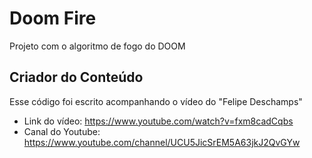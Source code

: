 # Doom Fire
Projeto com o algoritmo de fogo do DOOM

## Criador do Conteúdo
Esse código foi escrito acompanhando o vídeo do "Felipe Deschamps"
* Link do vídeo: https://www.youtube.com/watch?v=fxm8cadCqbs
* Canal do Youtube: https://www.youtube.com/channel/UCU5JicSrEM5A63jkJ2QvGYw
